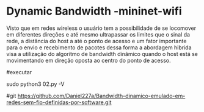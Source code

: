 # Dynamic Bandwidth -mininet-wifi

Visto que em redes wireless o usuário tem a possibilidade de se locomover em diferentes direções e até mesmo ultrapassar os limites que o sinal da rede, a distância do host a até o ponto de acesso e um fator importante para o envio e recebimento de pacotes 
dessa forma a abordagem hibrida visa a utilização do algoritmo de bandwidth dinâmico  quando o host está se movimentando em direção oposta ao centro do ponto de acesso.

#executar 

sudo python3 02.py -V

#git
https://github.com/Daniel227a/Bandwidth-dinamico-emulado-em-redes-sem-fio-definidas-por-software.git
